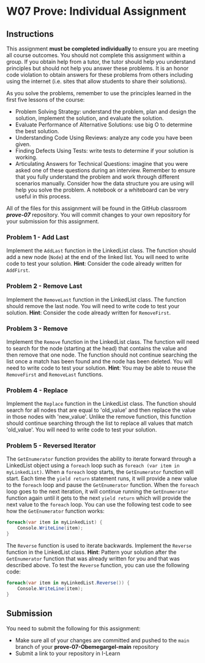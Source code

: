 # W07 Prove: Individual Assignment
## Instructions
This assignment **must be completed individually** to ensure you are meeting all course outcomes. You should not complete this assignment within a group. If you obtain help from a tutor, the tutor should help you understand principles but should not help you answer these problems. It is an honor code violation to obtain answers for these problems from others including using the internet (i.e. sites that allow students to share their solutions).

As you solve the problems, remember to use the principles learned in the first five lessons of the course:
* Problem Solving Strategy: understand the problem, plan and design the solution, implement the solution, and evaluate the solution.
* Evaluate Performance of Alternative Solutions: use big O to determine the best solution.
* Understanding Code Using Reviews: analyze any code you have been given.
* Finding Defects Using Tests: write tests to determine if your solution is working.
* Articulating Answers for Technical Questions: imagine that you were asked one of these questions during an interview. Remember to ensure that you fully understand the problem and work through different scenarios manually. Consider how the data structure you are using will help you solve the problem. A notebook or a whiteboard can be very useful in this process.

All of the files for this assignment will be found in the GitHub classroom ***prove-07*** repository. You will commit changes to your own repository for your submission for this assignment.


### Problem 1 - Add Last
Implement the `AddLast` function in the LinkedList class. The function should add a new node (`Node`) at the end of the linked list. You will need to write code to test your solution. **Hint**: Consider the code already written for `AddFirst`.

### Problem 2 - Remove Last
Implement the `RemoveLast` function in the LinkedList class. The function should remove the last node. You will need to write code to test your solution. **Hint**: Consider the code already written for `RemoveFirst`.

### Problem 3 - Remove
Implement the `Remove` function in the LinkedList class. The function will need to search for the node (starting at the head) that contains the value and then remove that one node. The function should not continue searching the list once a match has been found and the node has been deleted. You will need to write code to test your solution. **Hint**: You may be able to reuse the `RemoveFirst` and `RemoveLast` functions.

### Problem 4 - Replace
Implement the `Replace` function in the LinkedList class. The function should search for all nodes that are equal to 'old_value' and then replace the value in those nodes with 'new_value'. Unlike the remove function, this function should continue searching through the list to replace all values that match 'old_value'. You will need to write code to test your solution.

### Problem 5 - Reversed Iterator
The `GetEnumerator` function provides the ability to iterate forward through a LinkedList object using a `foreach` loop such as `foreach (var item in myLinkedList)`. When a `foreach` loop starts, the `GetEnumerator` function will start. Each time the `yield return` statement runs, it will provide a new value to the `foreach` loop and pause the `GetEnumerator` function. When the `foreach` loop goes to the next iteration, it will continue running the `GetEnumerator` function again until it gets to the next `yield return` which will provide the next value to the `foreach` loop. You can use the following test code to see how the `GetEnumerator` function works:

```csharp
foreach(var item in myLinkedList) {
	Console.WriteLine(item);
}
```

The `Reverse` function is used to iterate backwards. Implement the `Reverse` function in the LinkedList class. **Hint**: Pattern your solution after the `GetEnumerator` function that was already written for you and that was described above. To test the `Reverse` function, you can use the following code:

```csharp
foreach(var item in myLinkedList.Reverse()) {
	Console.WriteLine(item);
}
```

## Submission
You need to submit the following for this assignment:
* Make sure all of your changes are committed and pushed to the `main` branch of your **prove-07-Obemegargel-main** repository
* Submit a link to your repository in I-Learn
